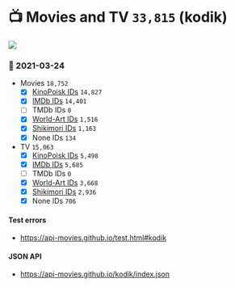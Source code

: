 # :tv: Movies and TV `33,815` (kodik)

<a href="https://API-Movies.github.io"><img src="https://API-Movies.github.io/banner.png?cache"></a>

### :date: 2021-03-24
- Movies `18,752`
  - [x] <a href="https://API-Movies.github.io/kodik/movie_kinopoisk_ids.json">KinoPoisk IDs</a> `14,827`
  - [x] <a href="https://API-Movies.github.io/kodik/movie_imdb_ids.json">IMDb IDs</a> `14,401`
  - [ ] TMDb IDs `0`
  - [x] <a href="https://API-Movies.github.io/kodik/movie_world_art_ids.json">World-Art IDs</a> `1,516`
  - [x] <a href="https://API-Movies.github.io/kodik/movie_shikimori_ids.json">Shikimori IDs</a> `1,163`
  - [x] None IDs `134`
- TV `15,063`
  - [x] <a href="https://API-Movies.github.io/kodik/tv_kinopoisk_ids.json">KinoPoisk IDs</a> `5,498`
  - [x] <a href="https://API-Movies.github.io/kodik/tv_imdb_ids.json">IMDb IDs</a> `5,685`
  - [ ] TMDb IDs `0`
  - [x] <a href="https://API-Movies.github.io/kodik/tv_world_art_ids.json">World-Art IDs</a> `3,668`
  - [x] <a href="https://API-Movies.github.io/kodik/tv_shikimori_ids.json">Shikimori IDs</a> `2,936`
  - [x] None IDs `706`
#### Test errors
- <a href='https://api-movies.github.io/test.html#kodik'>https://api-movies.github.io/test.html#kodik</a>
#### JSON API
- <a href='https://api-movies.github.io/kodik/index.json'>https://api-movies.github.io/kodik/index.json</a>
